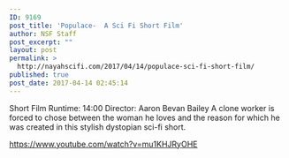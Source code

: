 ```yaml
---
ID: 9169
post_title: 'Populace-  A Sci Fi Short Film'
author: NSF Staff
post_excerpt: ""
layout: post
permalink: >
  http://nayahscifi.com/2017/04/14/populace-sci-fi-short-film/
published: true
post_date: 2017-04-14 02:45:14
---
```

Short Film
Runtime: 14:00
Director: Aaron Bevan Bailey
A clone worker is forced to chose between the woman he loves and the reason for which he was created in this stylish dystopian sci-fi short.

https://www.youtube.com/watch?v=mu1KHJRyOHE